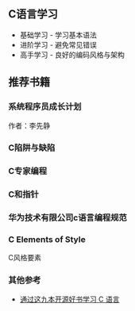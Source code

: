 
## C语言学习

* 基础学习 - 学习基本语法
* 进阶学习 - 避免常见错误
* 高手学习 - 良好的编码风格与架构

## 推荐书籍

### 系统程序员成长计划

作者：李先静

### C陷阱与缺陷  

### C专家编程  

### C和指针

### 华为技术有限公司c语言编程规范

### C Elements of Style

C风格要素

### 其他参考 

* [通过这九本开源好书学习 C 语言](http://mp.weixin.qq.com/s/Q3rKG2zsmtcRZ-RXeYFQRA)
